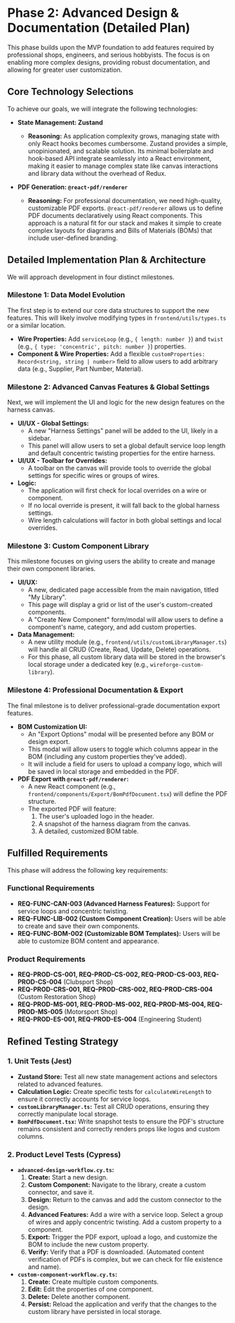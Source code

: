 # Phase 2: Advanced Design & Documentation (Detailed Plan)

This phase builds upon the MVP foundation to add features required by professional shops, engineers, and serious hobbyists. The focus is on enabling more complex designs, providing robust documentation, and allowing for greater user customization.

## Core Technology Selections

To achieve our goals, we will integrate the following technologies:

- **State Management: Zustand**
  - **Reasoning:** As application complexity grows, managing state with only React hooks becomes cumbersome. Zustand provides a simple, unopinionated, and scalable solution. Its minimal boilerplate and hook-based API integrate seamlessly into a React environment, making it easier to manage complex state like canvas interactions and library data without the overhead of Redux.

- **PDF Generation: `@react-pdf/renderer`**
  - **Reasoning:** For professional documentation, we need high-quality, customizable PDF exports. `@react-pdf/renderer` allows us to define PDF documents declaratively using React components. This approach is a natural fit for our stack and makes it simple to create complex layouts for diagrams and Bills of Materials (BOMs) that include user-defined branding.

## Detailed Implementation Plan & Architecture

We will approach development in four distinct milestones.

### Milestone 1: Data Model Evolution
The first step is to extend our core data structures to support the new features. This will likely involve modifying types in `frontend/utils/types.ts` or a similar location.

- **Wire Properties:** Add `serviceLoop` (e.g., `{ length: number }`) and `twist` (e.g., `{ type: 'concentric', pitch: number }`) properties.
- **Component & Wire Properties:** Add a flexible `customProperties: Record<string, string | number>` field to allow users to add arbitrary data (e.g., Supplier, Part Number, Material).

### Milestone 2: Advanced Canvas Features & Global Settings
Next, we will implement the UI and logic for the new design features on the harness canvas.

- **UI/UX - Global Settings:**
  - A new "Harness Settings" panel will be added to the UI, likely in a sidebar.
  - This panel will allow users to set a global default service loop length and default concentric twisting properties for the entire harness.
- **UI/UX - Toolbar for Overrides:**
  - A toolbar on the canvas will provide tools to override the global settings for specific wires or groups of wires.
- **Logic:**
  - The application will first check for local overrides on a wire or component.
  - If no local override is present, it will fall back to the global harness settings.
  - Wire length calculations will factor in both global settings and local overrides.

### Milestone 3: Custom Component Library
This milestone focuses on giving users the ability to create and manage their own component libraries.

- **UI/UX:**
  - A new, dedicated page accessible from the main navigation, titled "My Library".
  - This page will display a grid or list of the user's custom-created components.
  - A "Create New Component" form/modal will allow users to define a component's name, category, and add custom properties.
- **Data Management:**
  - A new utility module (e.g., `frontend/utils/customLibraryManager.ts`) will handle all CRUD (Create, Read, Update, Delete) operations.
  - For this phase, all custom library data will be stored in the browser's local storage under a dedicated key (e.g., `wireforge-custom-library`).

### Milestone 4: Professional Documentation & Export
The final milestone is to deliver professional-grade documentation export features.

- **BOM Customization UI:**
  - An "Export Options" modal will be presented before any BOM or design export.
  - This modal will allow users to toggle which columns appear in the BOM (including any custom properties they've added).
  - It will include a field for users to upload a company logo, which will be saved in local storage and embedded in the PDF.
- **PDF Export with `@react-pdf/renderer`:**
  - A new React component (e.g., `frontend/components/Export/BomPdfDocument.tsx`) will define the PDF structure.
  - The exported PDF will feature:
    1.  The user's uploaded logo in the header.
    2.  A snapshot of the harness diagram from the canvas.
    3.  A detailed, customized BOM table.

## Fulfilled Requirements

This phase will address the following key requirements:

### Functional Requirements
- **REQ-FUNC-CAN-003 (Advanced Harness Features):** Support for service loops and concentric twisting.
- **REQ-FUNC-LIB-002 (Custom Component Creation):** Users will be able to create and save their own components.
- **REQ-FUNC-BOM-002 (Customizable BOM Templates):** Users will be able to customize BOM content and appearance.

### Product Requirements
- **REQ-PROD-CS-001, REQ-PROD-CS-002, REQ-PROD-CS-003, REQ-PROD-CS-004** (Clubsport Shop)
- **REQ-PROD-CRS-001, REQ-PROD-CRS-002, REQ-PROD-CRS-004** (Custom Restoration Shop)
- **REQ-PROD-MS-001, REQ-PROD-MS-002, REQ-PROD-MS-004, REQ-PROD-MS-005** (Motorsport Shop)
- **REQ-PROD-ES-001, REQ-PROD-ES-004** (Engineering Student)

## Refined Testing Strategy

### 1. Unit Tests (Jest)
- **Zustand Store:** Test all new state management actions and selectors related to advanced features.
- **Calculation Logic:** Create specific tests for `calculateWireLength` to ensure it correctly accounts for service loops.
- **`customLibraryManager.ts`:** Test all CRUD operations, ensuring they correctly manipulate local storage.
- **`BomPdfDocument.tsx`:** Write snapshot tests to ensure the PDF's structure remains consistent and correctly renders props like logos and custom columns.

### 2. Product Level Tests (Cypress)
- **`advanced-design-workflow.cy.ts`:**
  1.  **Create:** Start a new design.
  2.  **Custom Component:** Navigate to the library, create a custom connector, and save it.
  3.  **Design:** Return to the canvas and add the custom connector to the design.
  4.  **Advanced Features:** Add a wire with a service loop. Select a group of wires and apply concentric twisting. Add a custom property to a component.
  5.  **Export:** Trigger the PDF export, upload a logo, and customize the BOM to include the new custom property.
  6.  **Verify:** Verify that a PDF is downloaded. (Automated content verification of PDFs is complex, but we can check for file existence and name).
- **`custom-component-workflow.cy.ts`:**
  1.  **Create:** Create multiple custom components.
  2.  **Edit:** Edit the properties of one component.
  3.  **Delete:** Delete another component.
  4.  **Persist:** Reload the application and verify that the changes to the custom library have persisted in local storage.

